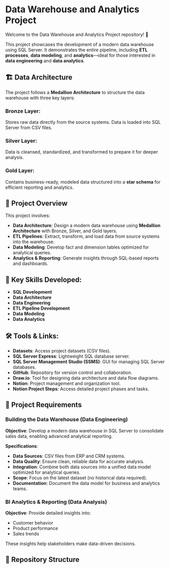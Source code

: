 # Data Warehouse and Analytics Project
Welcome to the Data Warehouse and Analytics Project repository! 🚀

This project showcases the development of a modern data warehouse using SQL Server. It demonstrates the entire pipeline, including **ETL processes**, **data modeling**, and **analytics**—ideal for those interested in **data engineering** and **data analytics**.

## 🏗️ Data Architecture
The project follows a **Medallion Architecture** to structure the data warehouse with three key layers:

### **Bronze Layer**: 
Stores raw data directly from the source systems. Data is loaded into SQL Server from CSV files.

### **Silver Layer**:
Data is cleansed, standardized, and transformed to prepare it for deeper analysis.

### **Gold Layer**:
Contains business-ready, modeled data structured into a **star schema** for efficient reporting and analytics.

## 📖 Project Overview
This project involves:

- **Data Architecture**: Design a modern data warehouse using **Medallion Architecture** with Bronze, Silver, and Gold layers.
- **ETL Pipelines**: Extract, transform, and load data from source systems into the warehouse.
- **Data Modeling**: Develop fact and dimension tables optimized for analytical queries.
- **Analytics & Reporting**: Generate insights through SQL-based reports and dashboards.

## 🎯 Key Skills Developed:
- **SQL Development**
- **Data Architecture**
- **Data Engineering**
- **ETL Pipeline Development**
- **Data Modeling**
- **Data Analytics**

## 🛠️ Tools & Links:
- **Datasets**: Access project datasets (CSV files).
- **SQL Server Express**: Lightweight SQL database server.
- **SQL Server Management Studio (SSMS)**: GUI for managing SQL Server databases.
- **GitHub**: Repository for version control and collaboration.
- **Draw.io**: Tool for designing data architecture and data flow diagrams.
- **Notion**: Project management and organization tool.
- **Notion Project Steps**: Access detailed project phases and tasks.

## 🚀 Project Requirements

### Building the Data Warehouse (Data Engineering)
**Objective**: Develop a modern data warehouse in SQL Server to consolidate sales data, enabling advanced analytical reporting.

**Specifications**:
- **Data Sources**: CSV files from ERP and CRM systems.
- **Data Quality**: Ensure clean, reliable data for accurate analysis.
- **Integration**: Combine both data sources into a unified data model optimized for analytical queries.
- **Scope**: Focus on the latest dataset (no historical data required).
- **Documentation**: Document the data model for business and analytics teams.

### BI Analytics & Reporting (Data Analysis)
**Objective**: Provide detailed insights into:
- Customer behavior
- Product performance
- Sales trends

These insights help stakeholders make data-driven decisions.

## 📂 Repository Structure

